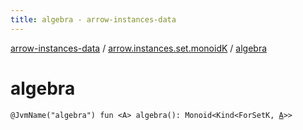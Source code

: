 ```yaml
---
title: algebra - arrow-instances-data
---
```


[arrow-instances-data](../index.html) / [arrow.instances.set.monoidK](index.html) / [algebra](./algebra.html)

# algebra

`@JvmName("algebra") fun <A> algebra(): Monoid<Kind<ForSetK, `[`A`](algebra.html#A)`>>`